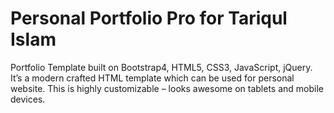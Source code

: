 # Personal Portfolio Pro for Tariqul Islam
Portfolio Template built on Bootstrap4, HTML5, CSS3, JavaScript, jQuery. It’s a modern crafted HTML template which can be used for personal website. This is highly customizable – looks awesome on tablets and mobile devices.
